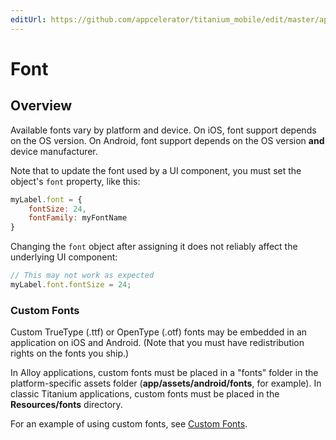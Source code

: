 ```yaml
---
editUrl: https://github.com/appcelerator/titanium_mobile/edit/master/apidoc/Titanium/UI/Font.yml
---
```

# Font

<TypeHeader/>

## Overview

Available fonts vary by platform and device. On iOS, font support depends on the OS
version. On Android, font support depends on the OS version **and** device manufacturer.

Note that to update the font used by a UI component, you must set the object's `font`
property, like this:

``` js
myLabel.font = {
    fontSize: 24,
    fontFamily: myFontName
}
```

Changing the `font` object after assigning it does not reliably affect the underlying UI
component:

``` js
// This may not work as expected
myLabel.font.fontSize = 24;
```

### Custom Fonts

Custom TrueType (.ttf) or OpenType (.otf) fonts may be embedded in an application on iOS and
Android. (Note that you must have redistribution rights on the fonts you ship.)


In Alloy applications, custom fonts must be placed in a "fonts" folder in the platform-specific assets folder (<strong>app/assets/android/fonts</strong>, for example).
In classic Titanium applications, custom fonts must be placed in the **Resources/fonts** directory.

For an example of using custom fonts, see [Custom Fonts](https://docs.appcelerator.com/platform/latest/#!/guide/Custom_Fonts).

<ApiDocs/>
